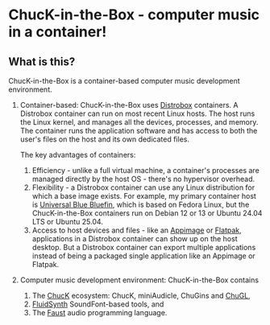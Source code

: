 # ChucK-in-the-Box - computer music in a container!

## What is this?

ChucK-in-the-Box is a container-based computer music development
environment.

1. Container-based: ChucK-in-the-Box uses
[Distrobox](https://distrobox.it/) containers. A Distrobox container
can run on most recent Linux hosts. The host runs the Linux kernel,
and manages all the devices, processes, and memory. The container runs
the application software and has access to both the user's files on the
host and its own dedicated files.

    The key advantages of containers:

    1. Efficiency - unlike a full virtual machine, a container's processes
       are managed directly by the host OS - there's no hypervisor overhead.
    2. Flexibility - a Distrobox container can use any Linux distribution
       for which a base image exists. For example, my primary container host
       is [Universal Blue Bluefin](https://projectbluefin.io/), which is
       based on Fedora Linux, but the ChucK-in-the-Box containers run on
       Debian 12 or 13 or Ubuntu 24.04 LTS or Ubuntu 25.04.
    3. Access to host devices and files - like an [Appimage](https://appimage.org/)
       or [Flatpak](https://flatpak.org/), applications in a Distrobox container
       can show up on the host desktop. But a Distrobox container can export
       multiple applications instead of being a packaged single application like
       an Appimage or Flatpak.

2. Computer music development environment: ChucK-in-the-Box contains

    1. The [ChucK](https://chuck.stanford.edu/) ecosystem: ChucK, miniAudicle,
     ChuGins and [ChuGL](https://chuck.stanford.edu/chugl/),
    2. [FluidSynth](https://www.fluidsynth.org/) SoundFont-based tools, and
    3. The [Faust](https://faust.grame.fr/) audio programming language.  
